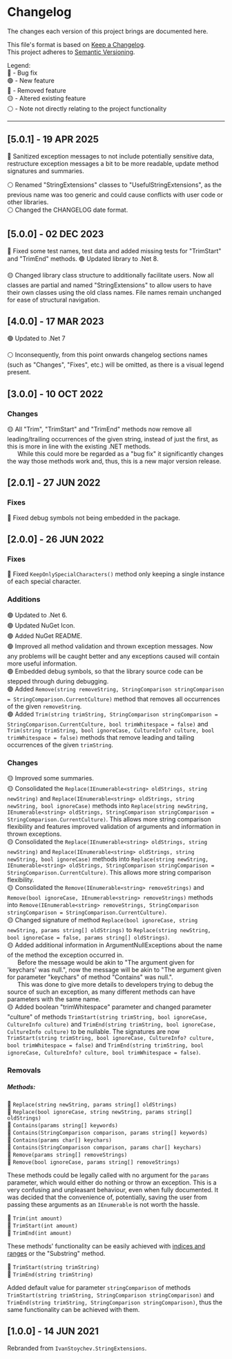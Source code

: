 # Changelog

The changes each version of this project brings are documented here.

This file's format is based on [Keep a Changelog](https://keepachangelog.com/en/1.0.0/).
<br>This project adheres to [Semantic Versioning](https://semver.org/spec/v2.0.0.html).


Legend:
<br>💜 - Bug fix
<br>🟢 - New feature
<br>🔴 - Removed feature
<br>🟡 - Altered existing feature
<br>⚪ - Note not directly relating to the project functionality

---

## [5.0.1] - 19 APR 2025

💜 Sanitized exception messages to not include potentially sensitive data, restructure exception messages a bit to be more readable, update method signatures and summaries.

⚪ Renamed "StringExtensions" classes to "UsefulStringExtensions", as the previous name was too generic and could cause conflicts with user code or other libraries.
<br>⚪ Changed the CHANGELOG date format.

## [5.0.0] - 02 DEC 2023

💜 Fixed some test names, test data and added missing tests for "TrimStart" and "TrimEnd" methods.
🟢 Updated library to .Net 8.

🟡 Changed library class structure to additionally facilitate users. Now all classes are partial and named "StringExtensions" to allow users to have their own classes using the old class names. File names remain unchanged for ease of structural navigation.

## [4.0.0] - 17 MAR 2023

🟢 Updated to .Net 7

⚪ Inconsequently, from this point onwards changelog sections names (such as "Changes", "Fixes", etc.) will be omitted, as there is a visual legend present.

## [3.0.0] - 10 OCT 2022

### Changes

🟡 All "Trim", "TrimStart" and "TrimEnd" methods now remove all leading/trailing occurrences of the given string, instead of just the first, as this is more in line with the existing .NET methods.
<br>&nbsp;&nbsp;&nbsp;&nbsp;&nbsp;&nbsp;While this could more be regarded as a "bug fix" it significantly changes the way those methods work and, thus, this is a new major version release.

## [2.0.1] - 27 JUN 2022

### Fixes
💜 Fixed debug symbols not being embedded in the package.

## [2.0.0] - 26 JUN 2022

### Fixes
💜 Fixed `KeepOnlySpecialCharacters()` method only keeping a single instance of each special character.

### Additions

🟢 Updated to .Net 6.
<br>🟢 Updated NuGet Icon.
<br>🟢 Added NuGet README.
<br>🟢 Improved all method validation and thrown exception messages. Now any problems will be caught better and any exceptions caused will contain more useful information.
<br>🟢 Embedded debug symbols, so that the library source code can be stepped through during debugging.
<br>🟢 Added `Remove(string removeString, StringComparison stringComparison = StringComparison.CurrentCulture)` method that removes all occurrences of the given `removeString`.
<br>🟢 Added `Trim(string trimString, StringComparison stringComparison = StringComparison.CurrentCulture, bool trimWhitespace = false)` and `Trim(string trimString, bool ignoreCase, CultureInfo? culture, bool trimWhitespace = false)` methods that remove leading and tailing occurrences of the given `trimString`.

### Changes

🟡 Improved some summaries.
<br>🟡 Consolidated the `Replace(IEnumerable<string> oldStrings, string newString)` and `Replace(IEnumerable<string> oldStrings, string newString, bool ignoreCase)` methods into `Replace(string newString, IEnumerable<string> oldStrings, StringComparison stringComparison = StringComparison.CurrentCulture)`. This allows more string comparison flexibility and features improved validation of arguments and information in thrown exceptions.
<br>🟡 Consolidated the `Replace(IEnumerable<string> oldStrings, string newString)` and `Replace(IEnumerable<string> oldStrings, string newString, bool ignoreCase)` methods into `Replace(string newString, IEnumerable<string> oldStrings, StringComparison stringComparison = StringComparison.CurrentCulture)`. This allows more string comparison flexibility.
<br>🟡 Consolidated the `Remove(IEnumerable<string> removeStrings)` and `Remove(bool ignoreCase, IEnumerable<string> removeStrings)` methods into `Remove(IEnumerable<string> removeStrings, StringComparison stringComparison = StringComparison.CurrentCulture)`.
<br>🟡 Changed signature of method `Replace(bool ignoreCase, string newString, params string[] oldStrings)` to `Replace(string newString, bool ignoreCase = false, params string[] oldStrings)`.
<br>🟡 Added additional information in ArgumentNullExceptions about the name of the method the exception occurred in.
<br>&nbsp;&nbsp;&nbsp;&nbsp;&nbsp;&nbsp;Before the message would be akin to "The argument given for 'keychars' was null.", now the message will be akin to "The argument given for parameter "keychars" of method "Contains" was null.".
<br>&nbsp;&nbsp;&nbsp;&nbsp;&nbsp;&nbsp;This was done to give more details to developers trying to debug the source of such an exception, as many different methods can have parameters with the same name.
<br>🟡 Added boolean "trimWhitespace" parameter and changed parameter "culture" of methods `TrimStart(string trimString, bool ignoreCase, CultureInfo culture)` and `TrimEnd(string trimString, bool ignoreCase, CultureInfo culture)` to be nullable. The signatures are now `TrimStart(string trimString, bool ignoreCase, CultureInfo? culture, bool trimWhitespace = false)` and `TrimEnd(string trimString, bool ignoreCase, CultureInfo? culture, bool trimWhitespace = false)`.

### Removals

##### Methods:

🔴 `Replace(string newString, params string[] oldStrings)`
<br>🔴 `Replace(bool ignoreCase, string newString, params string[] oldStrings)`
<br>🔴 `Contains(params string[] keywords)`
<br>🔴 `Contains(StringComparison comparison, params string[] keywords)`
<br>🔴 `Contains(params char[] keychars)`
<br>🔴 `Contains(StringComparison comparison, params char[] keychars)`
<br>🔴 `Remove(params string[] removeStrings)`
<br>🔴 `Remove(bool ignoreCase, params string[] removeStrings)`

These methods could be legally called with no argument for the `params` parameter, which would either do nothing or throw an exception. This is a very confusing and unpleasant behaviour, even when fully documented.
It was decided that the convenience of, potentially, saving the user from passing these arguments as an `IEnumerable` is not worth the hassle.

🔴 `Trim(int amount)`
<br>🔴 `TrimStart(int amount)`
<br>🔴 `TrimEnd(int amount)`

These methods' functionality can be easily achieved with [indices and ranges](https://docs.microsoft.com/en-us/dotnet/csharp/whats-new/tutorials/ranges-indexes) or the "Substring" method.

🔴 `TrimStart(string trimString)`
<br>🔴 `TrimEnd(string trimString)`

Added default value for parameter `stringComparison` of methods `TrimStart(string trimString, StringComparison stringComparison)` and `TrimEnd(string trimString, StringComparison stringComparison)`, thus the same functionality can be achieved with them.

## [1.0.0] - 14 JUN 2021

Rebranded from `IvanStoychev.StringExtensions`.
